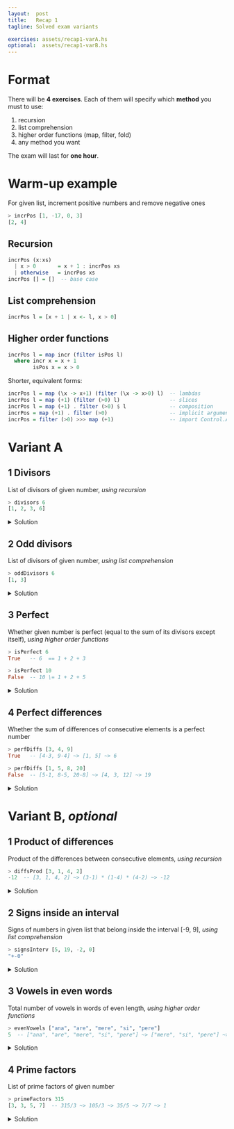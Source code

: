 ```yaml
---
layout:  post
title:   Recap 1
tagline: Solved exam variants

exercises: assets/recap1-varA.hs
optional:  assets/recap1-varB.hs
---
```

# Format

There will be **4 exercises**. Each of them will specify which **method** you must to use:

1. recursion
2. list comprehension
3. higher order functions (map, filter, fold)
4. any method you want

The exam will last for **one hour**.



# Warm-up example


For given list, increment positive numbers and remove negative ones

```haskell
> incrPos [1, -17, 0, 3]
[2, 4]
```



## Recursion

```haskell
incrPos (x:xs)
  | x > 0       = x + 1 : incrPos xs
  | otherwise   = incrPos xs
incrPos [] = []  -- base case
```



## List comprehension

```haskell
incrPos l = [x + 1 | x <- l, x > 0]
```



## Higher order functions


```haskell
incrPos l = map incr (filter isPos l)
  where incr x = x + 1
        isPos x = x > 0
```


Shorter, equivalent forms:

```haskell
incrPos l = map (\x -> x+1) (filter (\x -> x>0) l)  -- lambdas
incrPos l = map (+1) (filter (>0) l)                -- slices
incrPos l = map (+1) . filter (>0) $ l              -- composition
incrPos = map (+1) . filter (>0)                    -- implicit arguments
incrPos = filter (>0) >>> map (+1)                  -- import Control.Arrow
```



# Variant A

## 1 Divisors

List of divisors of given number, *using recursion*

```haskell
> divisors 6
[1, 2, 3, 6]
```

<details markdown="1">
  <summary>Solution</summary>

```haskell
divisors :: Int -> [Int]
divisors n = helper 1  -- start with candidate 1
  where helper cand
          | n `mod` cand == 0  = cand : helper (cand+1)  -- is a divisor, keep it
          | cand > n           = []  -- candidate incremented up to n
          | otherwise          = helper (cand+1)  -- just move to the next candidate
```

</details>



## 2 Odd divisors

List of divisors of given number, *using list comprehension*

```haskell
> oddDivisors 6
[1, 3]
```



<details markdown="1">
  <summary>Solution</summary>

```haskell
oddDivisors :: Int -> [Int]
oddDivisors n = [ cand | cand <- [1..n], n `mod` cand == 0, odd cand ]
```

**Bonus** _using higher order functions_:

```haskell
oddDivisors n = filter isOddDivisor [1..n]
  where isOddDivisor cand = n `mod` cand == 0 && odd cand

oddDivisors n = filter (\cand -> n `mod` cand == 0 && odd cand) [1..n] -- or with lambdas
```

</details>



## 3 Perfect

Whether given number is perfect (equal to the sum of its divisors except itself), *using higher order functions*

```haskell
> isPerfect 6
True   -- 6  == 1 + 2 + 3

> isPerfect 10
False  -- 10 \= 1 + 2 + 5
```

<details markdown="1">
  <summary>Solution</summary>


```haskell
isPerfect :: Int -> Bool
isPerfect n = n == sum properDivisors
  where properDivisors = filter (\cand -> n `mod` cand == 0) [1..n-1]  -- or just = divisors n - n
```

</details>



## 4 Perfect differences

Whether the sum of differences of consecutive elements is a perfect number

```haskell
> perfDiffs [3, 4, 9]
True   -- [4-3, 9-4] ~> [1, 5] ~> 6

> perfDiffs [1, 5, 8, 20]
False  -- [5-1, 8-5, 20-8] ~> [4, 3, 12] ~> 19
```

<details markdown="1">
  <summary>Solution</summary>

```haskell
perfDiffs :: [Int] -> Bool
perfDiffs l = isPerfect (sum (consecDiffs l)
where consecDiffs []  = False  -- no elements
      consecDiffs [_] = False  -- just one element
      consecDiffs (first:second:rest) = second - first : consecDiffs (second:rest)
```

**Bonus** _using higher order functions_:

```haskell
perfDiffs = consecPairs >>> map pairDiff >>> sum >>> isPerfect
  where consecPairs l = tail l `zip` l  -- [1, 2, 3] ~> [2, 3] `zip` [1, 2, 3] ~> [(2, 1), (3, 2)]
        pairDiff (a, b) = a - b
```

Composition without `Control.Arrow`:

```haskell
perfDiffs' l = isPerfect . sum . map pairDiff $ consecPairs
  where consecPairs = tail l `zip` l
        pairDiff = uncurry (-)  -- uncurry converts a curried function to a function on pairs
```

With parentheses:

```haskell
perfDiffs'' l = isPerfect(sum(map pairDiff consecPairs))
  where consecPairs = tail l `zip` l
        pairDiff (a, b) = a - b
```

</details>



# Variant B, _optional_

## 1 Product of differences

Product of the differences between consecutive elements, *using recursion*

```haskell
> diffsProd [3, 1, 4, 2]
-12  -- [3, 1, 4, 2] ~> (3-1) * (1-4) * (4-2) ~> -12
```

<details markdown="1">
  <summary>Solution</summary>

```haskell
diffsProd :: [Int] -> Int
diffsProd []  = 1  -- multiplication identity
diffsProd [_] = 1  -- only one element left, can't compute any more differences
diffsProd (x:xs) = (x - head xs) * diffsProd xs
```

</details>



## 2 Signs inside an interval

Signs of numbers in given list that belong inside the interval [-9, 9], *using list comprehension*

```haskell
> signsInterv [5, 19, -2, 0]
"+-0"
```

<details markdown="1">
  <summary>Solution</summary>

```haskell
signsInterv :: [Int] -> String
signsInterv l = [sign x | x <- l, isInInterval x]
  where sign x
          | x > 0     = '+'
          | x < 0     = '-'
          | x == 0    = '0'
        isInInterval x = x >= -9 && x <= 9
```

**Bonus** _using recursion_:

```haskell
signsInterv [] = ""
signsInterv (x:xs)
  | isInInterval x   = sign x : signsInterv xs
  | otherwise        = signsInterv xs
  where ... -- same as above
```

**Bonus** _using higher order functions_:

```haskell
signsInterv = map sign . filter isInInterval

signsInterv = filter isInInterval >>> map sign  -- equivalent
```

</details>



## 3 Vowels in even words

Total number of vowels in words of even length, *using higher order functions*

```haskell
> evenVowels ["ana", "are", "mere", "si", "pere"]
5  -- ["ana", "are", "mere", "si", "pere"] ~> ["mere", "si", "pere"] ~> ["ee", "i", "ee"] ~> [2, 1, 2] ~> 5
```

<details markdown="1">
  <summary>Solution</summary>

```haskell
evenVowels :: [String] -> Int
evenVowels = filter (even . length) >>> map onlyVowels >>> map length >>> sum
    where onlyVowels = filter isVowel
          isVowel = (`elem` "aeiou")
```

</details>



## 4 Prime factors

List of prime factors of given number

```haskell
> primeFactors 315
[3, 3, 5, 7]  -- 315/3 ~> 105/3 ~> 35/5 ~> 7/7 ~> 1
```

<details markdown="1">
  <summary>Solution</summary>

```haskell
primeFactors :: Int -> [Int]
primeFactors 1 = []  -- one has no factors but it is not prime
primeFactors n
  | factors == []   = [n]  -- no factors, the number is prime
  | otherwise       = smFact : primeFactors (n `div` smFact)  -- divide by the smallest factor
    where smFact  = head factors  -- smallest factor
          factors = filter (\d -> (n `mod` d) == 0) [2..n-1]
```

</details>
